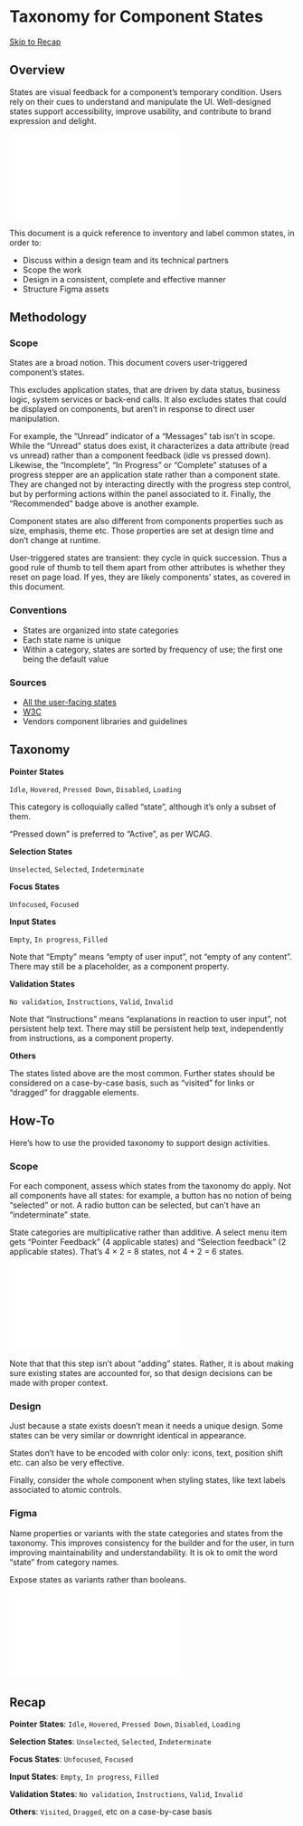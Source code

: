 # Taxonomy for Component States

<!--BREAK-->

[Skip to Recap](#recap)

## Overview

States are visual feedback for a component’s temporary condition.
Users rely on their cues to understand and manipulate the UI.
Well-designed states support accessibility, improve usability, and contribute to brand expression and delight.

<!-- (not only visual but that’s the starting line for 99%) -->

![Select menu demonstrating which option is currently selected and which option is currently hovered.](assets/overview.pdf)

This document is a quick reference to inventory and label common states, in order to:

- Discuss within a design team and its technical partners
- Scope the work
- Design in a consistent, complete and effective manner
- Structure Figma assets

<!-- At this time this document is a quick reference, rather than proper training material. -->

## Methodology

### Scope

States are a broad notion. This document covers user-triggered component’s states.

This excludes application states, that are driven by data status, business logic, system services or back-end calls.
It also excludes states that could be displayed on components, but aren’t in response to direct user manipulation.

For example, the “Unread” indicator of a “Messages” tab isn’t in scope. While the “Unread” status does exist, it characterizes a data attribute (read vs unread) rather than a component feedback (idle vs pressed down).
Likewise, the “Incomplete”, “In Progress” or “Complete” statuses of a progress stepper are an application state rather than a component state. They are changed not by interacting directly with the progress step control, but by performing actions within the panel associated to it.
Finally, the “Recommended” badge above is another example.

<!-- Pwo pwo ça mérite une illo ça -->

<!-- ditto for filtered, locked, unsaved etc -->
<!-- Notability Feedback Normal Notable xxx -->

Component states are also different from components properties such as size, emphasis, theme etc. Those properties are set at design time and don’t change at runtime.

<!-- not different but a subset -->
<!-- +props are generalized for a component class while states are per instance -->

User-triggered states are transient: they cycle in quick succession. Thus a good rule of thumb to tell them apart from other attributes is whether they reset on page load. If yes, they are likely components’ states, as covered in this document.

### Conventions

- States are organized into state categories
- Each state name is unique
- Within a category, states are sorted by frequency of use; the first one being the default value

### Sources

- [All the user-facing states](https://ericwbailey.website/published/all-the-user-facing-states/)
- [W3C](https://www.w3.org/TR/WCAG21/#dfn-states)
- Vendors component libraries and guidelines

## Taxonomy

<!-- Have 1 example per “states group” (define that too) + 1 recap table-->
<!-- show how examples fill or not the general matrix -->

**Pointer States**

`Idle`, `Hovered`, `Pressed Down`, `Disabled`, `Loading`

This category is colloquially called “state”, although it’s only a subset of them.

“Pressed down” is preferred to “Active”, as per WCAG.

**Selection States**

`Unselected`, `Selected`, `Indeterminate`

**Focus States**

`Unfocused`, `Focused`

**Input States**

`Empty`,  `In progress`, `Filled`

Note that “Empty” means “empty of user input”, not “empty of any content”. There may still be a placeholder, as a component property.

**Validation States**

`No validation`, `Instructions`, `Valid`, `Invalid`

Note that “Instructions” means “explanations in reaction to user input”, not persistent help text. There may still be persistent help text, independently from instructions, as a component property.

**Others**

The states listed above are the most common. Further states should be considered on a case-by-case basis, such as “visited” for links or “dragged” for draggable elements.

<!--
States for complex composed elements like data grids *like what?*
States for non-form components like video player or map browser *like what?*
-->

## How-To

Here’s how to use the provided taxonomy to support design activities.

### Scope

For each component, assess which states from the taxonomy do apply.
Not all components have all states: for example, a button has no notion of being “selected” or not. A radio button can be selected, but can’t have an “indeterminate” state.

State categories are multiplicative rather than additive.
A select menu item gets “Pointer Feedback” (4 applicable states) and “Selection feedback” (2 applicable states). That’s 4 × 2 = 8 states, not 4 + 2 = 6 states.

![Comparison of multiplicative and additive state categories for select menu items.](assets/multiplicative-rather-than-additive.pdf)

<!-- NB visual design doesnt have to be hysteristic -->

Note that that this step isn’t about “adding” states. Rather, it is about making sure existing states are accounted for, so that design decisions can be made with proper context.

### Design

Just because a state exists doesn’t mean it needs a unique design.
Some states can be very similar or downright identical in appearance.

<!-- similar: idle unselected vs idle selected, only 1 icon difference
identical: segmented control hover vs active -->

States don’t have to be encoded with color only: icons, text, position shift etc. can also be very effective.

Finally, consider the whole component when styling states, like text labels associated to atomic controls.

<!-- eg a colored label for an active input field -->

### Figma

Name properties or variants with the state categories and states from the taxonomy.
This improves consistency for the builder and for the user, in turn improving maintainability and understandability.
It is ok to omit the word “state” from category names.

Expose states as variants rather than booleans.

![Comparison of well-structured and badly-structured component properties in Figma.](assets/figma-component-structure.pdf)

<!-- var instead of bools is a hot take for some states (eg `selected`)but:
- it’s more consistent internally
- it’s more consistent with code
- it doesn’t box us in cookie cutter design (eg encoding the state with only an icon as opposed to icon + bg color) -->

<!-- Figma props aren’t the exact same as conceptual component props; confusing -->

<!--BREAK-->

<a name="recap"></a>
## Recap

**Pointer States**: `Idle`, `Hovered`, `Pressed Down`, `Disabled`, `Loading`

**Selection States**: `Unselected`, `Selected`, `Indeterminate`

**Focus States**: `Unfocused`, `Focused`

**Input States**: `Empty`,  `In progress`, `Filled`

**Validation States**: `No validation`, `Instructions`, `Valid`, `Invalid`

**Others**: `Visited`, `Dragged`, etc on a case-by-case basis
